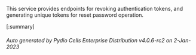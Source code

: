 






This service provides endpoints for revoking authentication tokens, and generating unique tokens for reset password operation.

[:summary]

###### Auto generated by Pydio Cells Enterprise Distribution v4.0.6-rc2 on 2-Jan-2023
